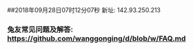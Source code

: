 ##2018年09月28日07时12分07秒 新址: 142.93.250.213
### 兔友常见问题及解答: https://github.com/wanggonging/d/blob/w/FAQ.md
